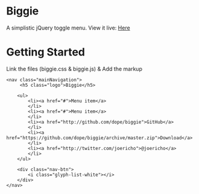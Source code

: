 Biggie
======

A simplistic jQuery toggle menu.
View it live: [Here](http://joey.so/biggie)

# Getting Started
Link the files (biggie.css & biggie.js) & Add the markup

```
<nav class="mainNavigation">
     <h5 class="logo">Biggie</h5>

    <ul>
        <li><a href="#">Menu item</a>
        </li>
        <li><a href="#">Menu item</a>
        </li>
        <li><a href="http://github.com/dope/biggie">GitHub</a>
        </li>
        <li><a href="https://github.com/dope/biggie/archive/master.zip">Download</a>
        </li>
        <li><a href="http://twitter.com/joericho">@joericho</a>
        </li>
    </ul>
    
    <div class="nav-btn"> 
        <i class="glyph-list-white"></i>
    </div>
</nav>
```
